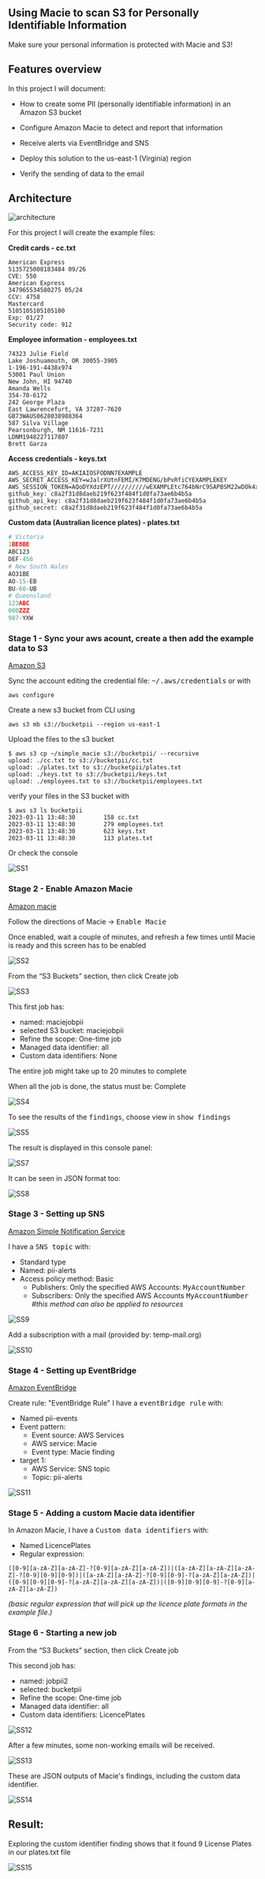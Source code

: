 ## Using Macie to scan S3 for Personally Identifiable Information

Make sure your personal information is protected with Macie and S3!

## Features overview

In this project I will document:

* How to create some PII (personally identifiable information) in an Amazon S3 bucket

* Configure Amazon Macie to detect and report that information

* Receive alerts via EventBridge and SNS

* Deploy this solution to the us-east-1 (Virginia) region

* Verify the sending of data to the email

## Architecture

![architecture](https://github.com/FrKael/Macie-AutoProject/blob/main/images/architecture.png)


For this project I will create the example files:

**Credit cards - cc.txt**

```
American Express
5135725008183484 09/26
CVE: 550
American Express
347965534580275 05/24
CCV: 4758
Mastercard
5105105105105100
Exp: 01/27
Security code: 912
```

**Employee information - employees.txt**

```
74323 Julie Field
Lake Joshuamouth, OR 30055-3905
1-196-191-4438x974
53001 Paul Union
New John, HI 94740
Amanda Wells
354-70-6172
242 George Plaza
East Lawrencefurt, VA 37287-7620
GB73WAUS0628038988364
587 Silva Village
Pearsonburgh, NM 11616-7231
LDNM1948227117807
Brett Garza
```

**Access credentials - keys.txt**
```
AWS_ACCESS_KEY_ID=AKIAIOSFODNN7EXAMPLE
AWS_SECRET_ACCESS_KEY=wJalrXUtnFEMI/K7MDENG/bPxRfiCYEXAMPLEKEY
AWS_SESSION_TOKEN=AQoDYXdzEPT//////////wEXAMPLEtc764bNrC9SAPBSM22wDOk4x4HIZ8j4FZTwdQWLWsKWHGBuFqwAeMicRXmxfpSPfIeoIYRqTflfKD8YUuwthAx7mSEI/qkPpKPi/kMcGdQrmGdeehM4IC1NtBmUpp2wUE8phUZampKsburEDy0KPkyQDYwT7WZ0wq5VSXDvp75YU9HFvlRd8Tx6q6fE8YQcHNVXAkiY9q6d+xo0rKwT38xVqr7ZD0u0iPPkUL64lIZbqBAz+scqKmlzm8FDrypNC9Yjc8fPOLn9FX9KSYvKTr4rvx3iSIlTJabIQwj2ICCR/oLxBA==
github_key: c8a2f31d8daeb219f623f484f1d0fa73ae6b4b5a
github_api_key: c8a2f31d8daeb219f623f484f1d0fa73ae6b4b5a
github_secret: c8a2f31d8daeb219f623f484f1d0fa73ae6b4b5a
```

**Custom data (Australian licence plates) - plates.txt**
```python
# Victoria
1BE8BE
ABC123
DEF-456
# New South Wales
AO31BE
AO-15-EB
BU-60-UB
# Queensland
123ABC
000ZZZ
987-YXW
```

### Stage 1 - Sync your aws acount, create a then add the example data to S3

[Amazon S3](https://s3.console.aws.amazon.com/s3/home?region=us-east-1)

Sync the account editing the credential file: <kbd>~/.aws/credentials</kbd> or with 

```
aws configure
```

Create a new s3 bucket from CLI using
```
aws s3 mb s3://bucketpii --region us-east-1
```
Upload the files to the s3 bucket
```
$ aws s3 cp ~/simple_macie s3://bucketpii/ --recursive
upload: ./cc.txt to s3://bucketpii/cc.txt
upload: ./plates.txt to s3://bucketpii/plates.txt
upload: ./keys.txt to s3://bucketpii/keys.txt
upload: ./employees.txt to s3://bucketpii/employees.txt
```

verify your files in the S3 bucket with

```
$ aws s3 ls bucketpii
2023-03-11 13:48:30        158 cc.txt
2023-03-11 13:48:30        279 employees.txt
2023-03-11 13:48:30        623 keys.txt
2023-03-11 13:48:30        113 plates.txt
```
Or check the console

![SS1](https://github.com/FrKael/Macie-AutoProject-/blob/main/images/ss1.png)

### Stage 2 - Enable Amazon Macie

[Amazon macie](https://us-east-1.console.aws.amazon.com/macie/)

Follow the directions of Macie -> <kbd>Enable Macie</kbd>

Once enabled, wait a couple of minutes, and refresh a few times until Macie is ready and this screen has to be enabled

![SS2](https://github.com/FrKael/Macie-AutoProject-/blob/main/images/ss2.png)

From the “S3 Buckets” section, then click Create job

![SS3](https://github.com/FrKael/Macie-AutoProject-/blob/main/images/ss3.png)

This first job has:
* named: maciejobpii
* selected S3 bucket: maciejobpii
* Refine the scope: One-time job
* Managed data identifier: all
* Custom data identifiers: None

The entire job might take up to 20 minutes to complete

When all the job is done, the status must be: Complete

![SS4](https://github.com/FrKael/Macie-AutoProject-/blob/main/images/ss4.png)

To see the results of the <kbd>findings</kbd>, choose view in <kbd>show findings</kbd>

![SS5](https://github.com/FrKael/Macie-AutoProject-/blob/main/images/ss5.png)

The result is displayed in this console panel:

![SS7](https://github.com/FrKael/Macie-AutoProject-/blob/main/images/ss7.png)

It can be seen in JSON format too:

![SS8](https://github.com/FrKael/Macie-AutoProject-/blob/main/images/ss8.png)

### Stage 3 - Setting up SNS

[Amazon Simple Notification Service](https://us-east-1.console.aws.amazon.com/sns/home?region=us-east-1)

I have a <kbd>SNS topic</kbd> with:
* Standard type 
* Named: pii-alerts
* Access policy method: Basic
    * Publishers: Only the specified AWS Accounts: <kbd>MyAccountNumber</kbd>
    * Subscribers: Only the specified AWS Accounts <kbd>MyAccountNumber</kbd>
_#this method can also be applied to resources_

![SS9](https://github.com/FrKael/Macie-AutoProject-/blob/main/images/ss9.png)

Add a subscription with a mail (provided by: temp-mail.org)

![SS10](https://github.com/FrKael/Macie-AutoProject-/blob/main/images/ss10.png)

### Stage 4 - Setting up EventBridge

[Amazon EventBridge](https://us-east-1.console.aws.amazon.com/events/)

Create rule: "EventBridge Rule"
I have a <kbd>eventBridge rule</kbd>  with:
* Named pii-events
* Event pattern:
    * Event source: AWS Services
    * AWS service: Macie
    * Event type: Macie finding
* target 1:
    * AWS Service: SNS topic
    * Topic: pii-alerts

![SS11](https://github.com/FrKael/Macie-AutoProject-/blob/main/images/ss11.png)

### Stage 5 - Adding a custom Macie data identifier

In Amazon Macie, I have a <kbd>Custom data identifiers</kbd> with:
* Named LicencePlates
* Regular expression:
```
([0-9][a-zA-Z][a-zA-Z]-?[0-9][a-zA-Z][a-zA-Z])|([a-zA-Z][a-zA-Z][a-zA-Z]-?[0-9][0-9][0-9])|([a-zA-Z][a-zA-Z]-?[0-9][0-9]-?[a-zA-Z][a-zA-Z])|([0-9][0-9][0-9]-?[a-zA-Z][a-zA-Z][a-zA-Z])|([0-9][0-9][0-9]-?[0-9][a-zA-Z][a-zA-Z])
```
_(basic regular expression that will pick up the licence plate formats in the example file.)_

### Stage 6 - Starting a new job

From the “S3 Buckets” section, then click Create job

This second job has:

* named: jobpii2
* selected: bucketpii
* Refine the scope: One-time job
* Managed data identifier: all
* Custom data identifiers: LicencePlates

![SS12](https://github.com/FrKael/Macie-AutoProject-/blob/main/images/ss12.png)

After a few minutes, some non-working emails will be received.

![SS13](https://github.com/FrKael/Macie-AutoProject-/blob/main/images/ss13.png)

These are JSON outputs of Macie's findings, including the custom data identifier.

![SS14](https://github.com/FrKael/Macie-AutoProject-/blob/main/images/ss14.png)

## Result: 

Exploring the custom identifier finding shows that it found 9 License Plates in our plates.txt file

![SS15](https://github.com/FrKael/Macie-AutoProject-/blob/main/images/ss15.png)


